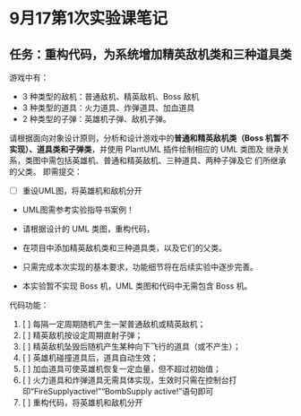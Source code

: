 # 9月17第1次实验课笔记
## 任务：重构代码，为系统增加精英敌机类和三种道具类

游戏中有：
- 3 种类型的敌机：普通敌机、精英敌机、Boss 敌机
- 3 种类型的道具：火力道具、炸弹道具、加血道具
- 2 种类型的子弹：英雄机子弹、敌机子弹。

请根据面向对象设计原则，分析和设计游戏中的**普通和精英敌机类（Boss
机暂不实现）、道具类和子弹类**，并使用 PlantUML 插件绘制相应的 UML 类图及
继承关系，类图中需包括英雄机、普通和精英敌机、三种道具、两种子弹及它
们所继承的父类。
即需提交：

- [ ] 重设UML图，将英雄机和敌机分开

- UML图需参考实验指导书案例！


- 请根据设计的 UML 类图，重构代码，
- 在项目中添加精英敌机类和三种道具类，以及它们的父类。
- 只需完成本次实现的基本要求，功能细节将在后续实验中逐步完善。
- 本实验暂不实现 Boss 机，UML 类图和代码中无需包含 Boss 机。

代码功能：

1. [ ] 每隔一定周期随机产生一架普通敌机或精英敌机；
2. [ ] 精英敌机按设定周期直射子弹；
3. [ ] 精英敌机坠毁后随机产生某种向下飞行的道具（或不产生）；
4. [ ] 英雄机碰撞道具后，道具自动生效；
5. [ ] 加血道具可使英雄机恢复一定血量，但不超过初始值；
6. [ ] 火力道具和炸弹道具无需具体实现，生效时只需在控制台打印“FireSupplyactive!”“BombSupply active!”语句即可
7. [ ] 重构代码，将英雄机和敌机分开